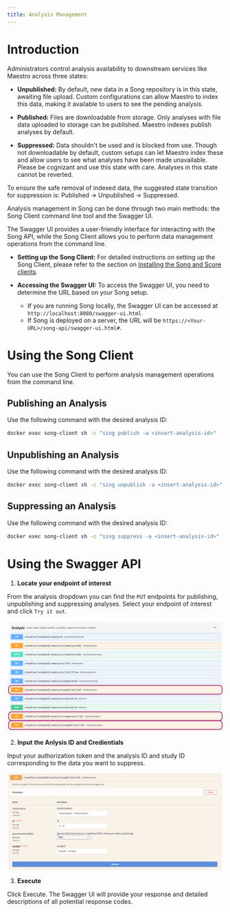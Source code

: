 ```yaml
---
title: Analysis Management
---
```


# Introduction

Administrators control analysis availability to downstream services like Maestro across three states:

- **Unpublished:** By default, new data in a Song repository is in this state, awaiting file upload. Custom configurations can allow Maestro to index this data, making it available to users to see the pending analysis.

- **Published:** Files are downloadable from storage. Only analyses with file data uploaded to storage can be published. Maestro indexes publish analyses by default.

- **Suppressed:** Data shouldn't be used and is blocked from use. Though not downloadable by default, custom setups can let Maestro index these and allow users to see what analyses have been made unavailable. Please be cognizant and use this state with care. Analyses in this state cannot be reverted.

<Note title="Removing Indexed Data"> To ensure the safe removal of indexed data, the suggested state transition for suppression is: Published → Unpublished → Suppressed.</Note>

Analysis management in Song can be done through two main methods: the Song Client command line tool and the Swagger UI. 

The Swagger UI provides a user-friendly interface for interacting with the Song API, while the Song Client allows you to perform data management operations from the command line.

- **Setting up the Song Client:** For detailed instructions on setting up the Song Client, please refer to the section on <a href="/documentation/song/user/submit/#installing-the-song-client" target="_blank" rel="noopener noreferrer">Installing the Song and Score clients</a>.

- **Accessing the Swagger UI:** To access the Swagger UI, you need to determine the URL based on your Song setup. 

  - If you are running Song locally, the Swagger UI can be accessed at `http://localhost:8080/swagger-ui.html`. 
  - If Song is deployed on a server, the URL will be `https://<Your-URL>/song-api/swagger-ui.html#`.

# Using the Song Client

You can use the Song Client to perform analysis management operations from the command line.

## Publishing an Analysis 

Use the following command with the desired analysis ID:

```bash
docker exec song-client sh -c "sing publish -a <insert-analysis-id>"
```

## Unpublishing an Analysis 

Use the following command with the desired analysis ID:

```bash
docker exec song-client sh -c "sing unpublish -a <insert-analysis-id>"
```

## Suppressing an Analysis 

Use the following command with the desired analysis ID:

```bash
docker exec song-client sh -c "sing suppress -a <insert-analysis-id>"
```

# Using the Swagger API

1. **Locate your endpoint of interest**

From the analysis dropdown you can find the `PUT` endpoints for publishing, unpublishing and suppressing analyses. Select your endpoint of interest and click `Try it out`.

![Entity](../assets/swagger_analysis_endpoints.png 'analysis endpoints')

2. **Input the Anlysis ID and Credientials** 

Input your authorization token and the analysis ID and study ID corresponding to the data you want to suppress.

![Entity](../assets/swagger-publishid.png 'publish endpoint')

3. **Execute** 

Click Execute. The Swagger UI will provide your response and detailed descriptions of all potential response codes.



